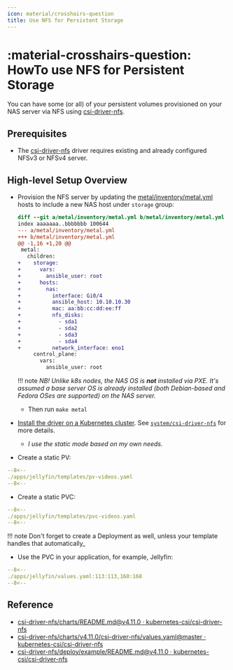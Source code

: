 ```yaml
---
icon: material/crosshairs-question
title: Use NFS for Persistent Storage
---
```


# :material-crosshairs-question: HowTo use NFS for Persistent Storage

You can have some (or all) of your persistent volumes provisioned on your NAS server via NFS using [csi-driver-nfs](https://github.com/kubernetes-csi/csi-driver-nfs).

## Prerequisites

- The [csi-driver-nfs](https://github.com/kubernetes-csi/csi-driver-nfs?tab=readme-ov-file#overview) driver requires existing and already configured NFSv3 or NFSv4 server.

## High-level Setup Overview

- Provision the NFS server by updating the [metal/inventory/metal.yml](https://github.com/serpro69/ktchn8s/blob/master/metal/inventory/metal.yml) hosts to include a new NAS host under `storage` group:

    ```diff
    diff --git a/metal/inventory/metal.yml b/metal/inventory/metal.yml
    index aaaaaaa..bbbbbbb 100644
    --- a/metal/inventory/metal.yml
    +++ b/metal/inventory/metal.yml
    @@ -1,16 +1,20 @@
     metal:
       children:
    +    storage:
    +      vars:
    +        ansible_user: root
    +      hosts:
    +        nas:
    +          interface: Gi0/4
    +          ansible_host: 10.10.10.30
    +          mac: aa:bb:cc:dd:ee:ff
    +          nfs_disks:
    +            - sda1
    +            - sda2
    +            - sda3
    +            - sda4
    +          network_interface: eno1
         control_plane:
           vars:
             ansible_user: root
    ```

    !!! note
        _NB! Unlike k8s nodes, the NAS OS is **not** installed via PXE. It's assumed a base server OS is already installed (both Debian-based and Fedora OSes are supported) on the NAS server._

    - Then run `make metal`

- [Install the driver on a Kubernetes cluster](https://github.com/kubernetes-csi/csi-driver-nfs?tab=readme-ov-file#install-driver-on-a-kubernetes-cluster). See [`system/csi-driver-nfs`](https://github.com/serpro69/ktchn8s/tree/master/system/csi-driver-nfs) for more details.
    - _I use the static mode based on my own needs._

- Create a static PV:

```yaml title="./apps/jellyfin/templates/pv-videos.yaml"
--8<--
./apps/jellyfin/templates/pv-videos.yaml
--8<--
```

- Create a static PVC:

```yaml title="./apps/jellyfin/templates/pvc-videos.yaml"
--8<--
./apps/jellyfin/templates/pvc-videos.yaml
--8<--
```

!!! note
    Don't forget to create a Deployment as well, unless your template handles that automatically_

- Use the PVC in your application, for example, Jellyfin:

```yaml title="./apps/jellyfin/values.yaml"
--8<--
./apps/jellyfin/values.yaml:113:113,160:168
--8<--
```

## Reference

* [csi-driver-nfs/charts/README.md@v4.11.0 · kubernetes-csi/csi-driver-nfs](https://github.com/kubernetes-csi/csi-driver-nfs/blob/v4.11.0/charts/README.md)
* [csi-driver-nfs/charts/v4.11.0/csi-driver-nfs/values.yaml@master · kubernetes-csi/csi-driver-nfs](https://github.com/kubernetes-csi/csi-driver-nfs/blob/master/charts/v4.11.0/csi-driver-nfs/values.yaml)
* [csi-driver-nfs/deploy/example/README.md@v4.11.0 · kubernetes-csi/csi-driver-nfs](https://github.com/kubernetes-csi/csi-driver-nfs/blob/v4.11.0/deploy/example/README.md)

